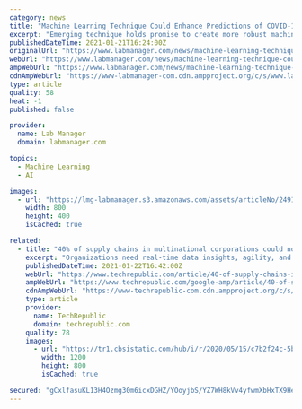 ```yaml
---
category: news
title: "Machine Learning Technique Could Enhance Predictions of COVID-19 Outcomes"
excerpt: "Emerging technique holds promise to create more robust machine learning models that extend beyond a single health system without compromising patient privacy"
publishedDateTime: 2021-01-21T16:24:00Z
originalUrl: "https://www.labmanager.com/news/machine-learning-technique-could-enhance-predictions-of-covid-19-outcomes-24912"
webUrl: "https://www.labmanager.com/news/machine-learning-technique-could-enhance-predictions-of-covid-19-outcomes-24912"
ampWebUrl: "https://www.labmanager.com/news/machine-learning-technique-could-enhance-predictions-of-covid-19-outcomes-24912/amp"
cdnAmpWebUrl: "https://www-labmanager-com.cdn.ampproject.org/c/s/www.labmanager.com/news/machine-learning-technique-could-enhance-predictions-of-covid-19-outcomes-24912/amp"
type: article
quality: 58
heat: -1
published: false

provider:
  name: Lab Manager
  domain: labmanager.com

topics:
  - Machine Learning
  - AI

images:
  - url: "https://lmg-labmanager.s3.amazonaws.com/assets/articleNo/24912/aImg/46165/predicting-outcomes-for-covid-19-patients-m.png"
    width: 800
    height: 400
    isCached: true

related:
  - title: "40% of supply chains in multinational corporations could not cope with COVID-19 pandemic"
    excerpt: "Organizations need real-time data insights, agility, and digitalization to mitigate risk and be successful, a new report finds."
    publishedDateTime: 2021-01-22T16:42:00Z
    webUrl: "https://www.techrepublic.com/article/40-of-supply-chains-in-multinational-corporations-could-not-cope-with-covid-19-pandemic/"
    ampWebUrl: "https://www.techrepublic.com/google-amp/article/40-of-supply-chains-in-multinational-corporations-could-not-cope-with-covid-19-pandemic/"
    cdnAmpWebUrl: "https://www-techrepublic-com.cdn.ampproject.org/c/s/www.techrepublic.com/google-amp/article/40-of-supply-chains-in-multinational-corporations-could-not-cope-with-covid-19-pandemic/"
    type: article
    provider:
      name: TechRepublic
      domain: techrepublic.com
    quality: 78
    images:
      - url: "https://tr1.cbsistatic.com/hub/i/r/2020/05/15/c7b2f24c-5bd6-4c2e-8da4-e5a71849d9c0/resize/1200x/b7ddd4e0c59a0375d3225b6af03e58de/istock-1213521693.jpg"
        width: 1200
        height: 800
        isCached: true

secured: "gCxlfasuKL13H4Ozmg30m6icxDGHZ/YOoyjbS/YZ7WH8kVv4yfwmXbHxTX9HeDuN2dNHxT2zaCNPN9Dk6UIhMk8yojQu4O35whpe5/ShJHvHwtBXIftEcbmKv8LhiqhIgGQDxGGhckChIjcwQaRcd9ZCtaMJA8RHDaGBnpesMxOq10qxxTrFe7sXMA+BWP+IwL1W2GhoboDxBlS3hgrhbtL5Zwkk7GDlBE6lsc/VrwKQx20tOp8lMo1nKUl4gkhItQiiMvOp68IFAqGbEXCN33MUBZDo/ZEOeUk1TYzAF64B08/+ve0gZDm+xXfglZx8Bvlf5uaMwW/xFL6aqXk3Cu1AZUYR6N0z9tSUisuVxo4=;mdkFqKUbiz0NmDfAbNlJ2A=="
---
```


